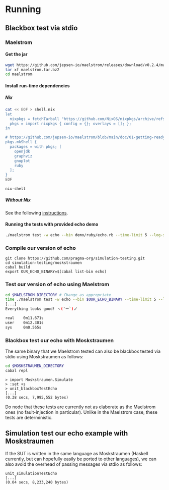 # Running

## Blackbox test via stdio

### Maelstrom

#### Get the jar

```bash
wget https://github.com/jepsen-io/maelstrom/releases/download/v0.2.4/maelstrom.tar.bz2
tar xf maelstrom.tar.bz2
cd maelstrom
```

#### Install run-time dependencies

##### Nix

```bash
cat << EOF > shell.nix
let
  nixpkgs = fetchTarball "https://github.com/NixOS/nixpkgs/archive/refs/tags/24.05.tar.gz";
  pkgs = import nixpkgs { config = {}; overlays = []; };
in

# https://github.com/jepsen-io/maelstrom/blob/main/doc/01-getting-ready/index.md#prerequisites
pkgs.mkShell {
  packages = with pkgs; [
    openjdk
    graphviz
    gnuplot
    ruby
  ];
}
EOF

nix-shell
```

##### Without Nix

See the following
[instructions](https://github.com/jepsen-io/maelstrom/blob/main/doc/01-getting-ready/index.md#prerequisites).

#### Running the tests with provided echo demo

```bash
./maelstrom test -w echo --bin demo/ruby/echo.rb --time-limit 5 --log-stderr --rate 10 --nodes n1
```

### Compile our version of echo

```
git clone https://github.com/pragma-org/simulation-testing.git
cd simulation-testing/moskstraumen
cabal build
export OUR_ECHO_BINARY=$(cabal list-bin echo)
```

### Test our version of echo using Maelstrom

```bash
cd $MAELSTROM_DIRECTORY # Change as appropriate
time ./maelstrom test -w echo --bin $OUR_ECHO_BINARY --time-limit 5 --log-stderr --rate 10 --nodes n1
[...]
Everything looks good! ヽ(‘ー`)ノ

real    0m11.671s
user    0m12.301s
sys     0m0.565s
```

### Blackbox test our echo with Moskstraumen

The same binary that we Maelstrom tested can also be blackbox tested via
stdio using Moskstraumen as follows:

```bash
cd $MOSKSTRAUMEN_DIRECTORY
cabal repl
```

```
> import Moskstraumen.Simulate
> :set +s
> unit_blackboxTestEcho
[...]
(0.38 secs, 7,995,552 bytes)
```

Do node that these tests are currently not as elaborate as the Maelstrom
ones (no fault-injection in particular). Unlike in the Maelstrom case,
these tests are deterministic.

## Simulation test our echo example with Moskstraumen

If the SUT is written in the same language as Moskstraumen (Haskell
currently, but can hopefully easily be ported to other languages), we
can also avoid the overhead of passing messages via stdio as follows:

```
unit_simulationTestEcho
[...]
(0.04 secs, 8,233,240 bytes)
```
